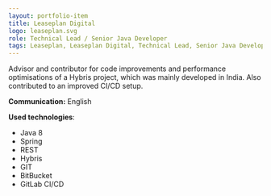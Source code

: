 ```yaml
---
layout: portfolio-item
title: Leaseplan Digital
logo: leaseplan.svg
role: Technical Lead / Senior Java Developer
tags: Leaseplan, Leaseplan Digital, Technical Lead, Senior Java Developer
---
```


Advisor and contributor for code improvements and performance optimisations of a Hybris project,
which was mainly developed in India. Also contributed to an improved CI/CD setup.

**Communication:** English

**Used technologies**: 
* Java 8
* Spring
* REST
* Hybris
* GIT
* BitBucket
* GitLab CI/CD
